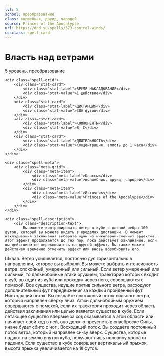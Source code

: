 ```yaml
---
lvl: 5
school: преобразование
class: волшебник, друид, чародей
source: Princes of the Apocalypse
url: https://dnd.su/spells/373-control-winds/
cssclass: spell-card
---
```


<div class="spell-container">
    <div class="spell-header">
        <h1 class="spell-name">Власть над ветрами</h1>
        <div class="spell-level">5 уровень, преобразование</div>
    </div>
    
    <div class="spell-grid">
        <div class="stat-card">
            <div class="stat-label">ВРЕМЯ НАКЛАДЫВАНИЯ</div>
            <div class="stat-value">1 действие</div>
        </div>
        <div class="stat-card">
            <div class="stat-label">ДИСТАНЦИЯ</div>
            <div class="stat-value">300 футов</div>
        </div>
        <div class="stat-card">
            <div class="stat-label">КОМПОНЕНТЫ</div>
            <div class="stat-value">В, С</div>
        </div>
        <div class="stat-card">
            <div class="stat-label">ДЛИТЕЛЬНОСТЬ</div>
            <div class="stat-value">Концентрация, вплоть до 1 часа</div>
        </div>
    </div>
    
    <div class="spell-meta">
        <div class="meta-grid">
            <div class="meta-item">
                <div class="meta-label">Классы</div>
                <div class="meta-value">волшебник, друид, чародей</div>
            </div>
            <div class="meta-item">
                <div class="meta-label">Источник</div>
                <div class="meta-value">Princes of the Apocalypse</div>
            </div>
        </div>
    </div>
    
    <div class="spell-description">
        <div class="description-text">
            Вы можете контролировать ветер в кубе с длиной ребра 100 футов, который вы можете видеть в пределах дистанции. В момент накладывания заклинания выберите один из нижеперечисленных эффектов. Этот эффект продолжается до тех пор, пока действует заклинание, если вы действием не переключитесь на другой эффект. Вы также можете действием временно отменить эффект или вновь возобновить его.
Шквал. Ветер усиливается, постоянно дуя горизонтально в направлении, которое вы выбрали. Вы можете выбрать интенсивность ветра: спокойный, умеренный или сильный. Если ветер умеренный или сильный, то дальнобойные атаки оружием, траектория которых входит в куб, выходит из куба или проходит через него, совершаются с помехой. Все существа, идущие против сильного ветра, расходуют дополнительный фут передвижения за каждый пройдённый фут.
Нисходящий поток. Вы создаёте постоянный поток сильного ветра, который направлен сверху вниз. Атаки дальнобойным оружием совершаются с помехой, если их траектория проходит через область действия заклинания или целью является существо в кубе. Если летающее существо впервые за ход оказывается в этой области или начинает свой ход в ней, оно должно преуспеть в спасброске Силы, иначе будет сбито с ног .
Восходящий поток. Вы создаёте постоянный поток ветра, который направлен снизу вверх. Существа, которые падают на землю внутри куба, получают лишь половину урона от падения. Если существо в кубе совершает вертикальный прыжок, высота прыжка увеличивается на 10 футов.
        </div>
    </div>
</div>